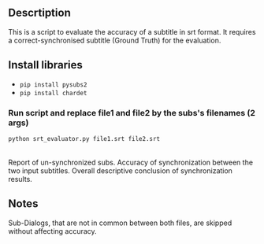 ## Descrtiption

This is a script to evaluate the accuracy of a subtitle in srt format. It 
requires a correct-synchronised subtitle (Ground Truth) for the evaluation.

## Install libraries

- `pip install pysubs2`
- `pip install chardet`

### Run script and replace file1 and file2 by the subs's filenames (2 args)

```bash
python srt_evaluator.py file1.srt file2.srt
```
<br>
Report of un-synchronized subs.
Accuracy of synchronization between the two input subtitles.
Overall descriptive conclusion of synchronization results.

## Notes

Sub-Dialogs, that are not in common between both files, are
skipped without affecting accuracy.
